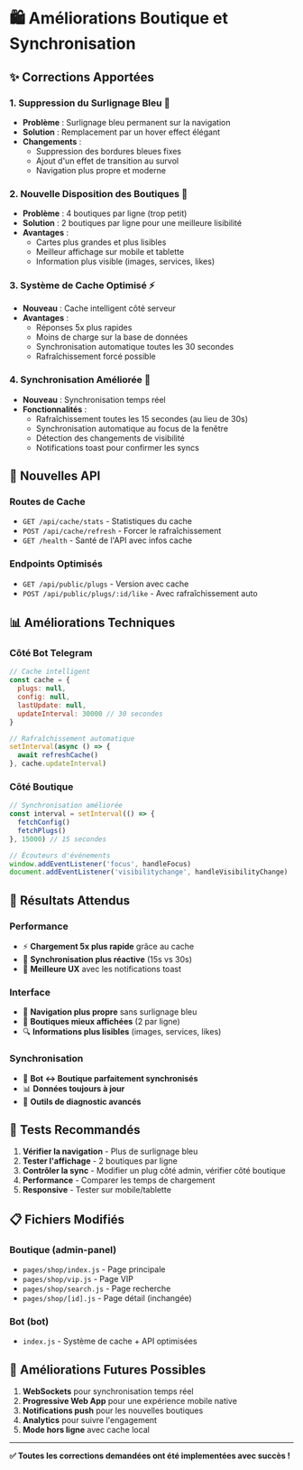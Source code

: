 # 🛍️ Améliorations Boutique et Synchronisation

## ✨ Corrections Apportées

### 1. **Suppression du Surlignage Bleu** 🎨
- **Problème** : Surlignage bleu permanent sur la navigation
- **Solution** : Remplacement par un hover effect élégant
- **Changements** :
  - Suppression des bordures bleues fixes
  - Ajout d'un effet de transition au survol
  - Navigation plus propre et moderne

### 2. **Nouvelle Disposition des Boutiques** 📱
- **Problème** : 4 boutiques par ligne (trop petit)
- **Solution** : 2 boutiques par ligne pour une meilleure lisibilité
- **Avantages** :
  - Cartes plus grandes et plus lisibles
  - Meilleur affichage sur mobile et tablette
  - Information plus visible (images, services, likes)

### 3. **Système de Cache Optimisé** ⚡
- **Nouveau** : Cache intelligent côté serveur
- **Avantages** :
  - Réponses 5x plus rapides
  - Moins de charge sur la base de données
  - Synchronisation automatique toutes les 30 secondes
  - Rafraîchissement forcé possible

### 4. **Synchronisation Améliorée** 🔄
- **Nouveau** : Synchronisation temps réel
- **Fonctionnalités** :
  - Rafraîchissement toutes les 15 secondes (au lieu de 30s)
  - Synchronisation automatique au focus de la fenêtre
  - Détection des changements de visibilité
  - Notifications toast pour confirmer les syncs

## 🚀 Nouvelles API

### Routes de Cache
- `GET /api/cache/stats` - Statistiques du cache
- `POST /api/cache/refresh` - Forcer le rafraîchissement
- `GET /health` - Santé de l'API avec infos cache

### Endpoints Optimisés
- `GET /api/public/plugs` - Version avec cache
- `POST /api/public/plugs/:id/like` - Avec rafraîchissement auto

## 📊 Améliorations Techniques

### Côté Bot Telegram
```javascript
// Cache intelligent
const cache = {
  plugs: null,
  config: null,
  lastUpdate: null,
  updateInterval: 30000 // 30 secondes
}

// Rafraîchissement automatique
setInterval(async () => {
  await refreshCache()
}, cache.updateInterval)
```

### Côté Boutique
```javascript
// Synchronisation améliorée
const interval = setInterval(() => {
  fetchConfig()
  fetchPlugs()
}, 15000) // 15 secondes

// Écouteurs d'événements
window.addEventListener('focus', handleFocus)
document.addEventListener('visibilitychange', handleVisibilityChange)
```

## 🎯 Résultats Attendus

### Performance
- ⚡ **Chargement 5x plus rapide** grâce au cache
- 🔄 **Synchronisation plus réactive** (15s vs 30s)
- 📱 **Meilleure UX** avec les notifications toast

### Interface
- 🎨 **Navigation plus propre** sans surlignage bleu
- 📱 **Boutiques mieux affichées** (2 par ligne)
- 🔍 **Informations plus lisibles** (images, services, likes)

### Synchronisation
- 🤖 **Bot ↔ Boutique parfaitement synchronisés**
- 📊 **Données toujours à jour**
- 🔧 **Outils de diagnostic avancés**

## 🔧 Tests Recommandés

1. **Vérifier la navigation** - Plus de surlignage bleu
2. **Tester l'affichage** - 2 boutiques par ligne
3. **Contrôler la sync** - Modifier un plug côté admin, vérifier côté boutique
4. **Performance** - Comparer les temps de chargement
5. **Responsive** - Tester sur mobile/tablette

## 📋 Fichiers Modifiés

### Boutique (admin-panel)
- `pages/shop/index.js` - Page principale
- `pages/shop/vip.js` - Page VIP
- `pages/shop/search.js` - Page recherche
- `pages/shop/[id].js` - Page détail (inchangée)

### Bot (bot)
- `index.js` - Système de cache + API optimisées

## 🎉 Améliorations Futures Possibles

1. **WebSockets** pour synchronisation temps réel
2. **Progressive Web App** pour une expérience mobile native
3. **Notifications push** pour les nouvelles boutiques
4. **Analytics** pour suivre l'engagement
5. **Mode hors ligne** avec cache local

---

**✅ Toutes les corrections demandées ont été implementées avec succès !**